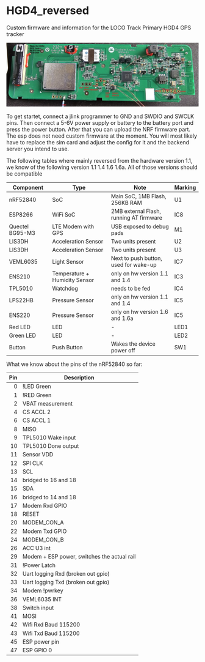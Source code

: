 # HGD4_reversed
Custom firmware and information for the LOCO Track Primary HGD4 GPS tracker

![pinout](https://github.com/jonasniesner/HGD4_reversed/blob/main/pinout.webp?raw=true)

To get startet, connect a jlink programmer to GND and SWDIO and SWCLK pins. Then connect a 5-6V power supply or battery to the battery port and press the power button.
After that you can upload the NRF firmware part. The esp does not need custom firmware at the moment.
You will most likely have to replace the sim card and adjust the config for it and the backend server you intend to use.

The following tables where mainly reversed from the hardware version 1.1, we know of the following version 1.1 1.4 1.6 1.6a. All of those versions should be compatible


| Component                      | Type                      |  Note                                        | Marking |
|--------------------------------|--------------------------|-----------------------------------------------|--------------|
| nRF52840                       | SoC                       | Main SoC, 1MB Flash, 256KB RAM               | U1           |
| ESP8266                        | WiFi SoC                  | 2MB external Flash, running AT firmware      | IC8          |
| Quectel BG95-M3                | LTE Modem with GPS        | USB exposed to debug pads                    | M1           |
| LIS3DH                         | Acceleration Sensor       | Two units present                            | U2           |
| LIS3DH                         | Acceleration Sensor       | Two units present                            | U3           |
| VEML6035                       | Light Sensor              | Next to push button, used for wake-up        | IC7          |
| ENS210                         | Temperature + Humidity Sensor | only on hw version 1.1 and 1.4           | IC3          |
| TPL5010                        | Watchdog                  | needs to be fed                              | IC4          |
| LPS22HB                        | Pressure Sensor           | only on hw version 1.1 and 1.4               | IC5          |
| ENS220                         | Pressure Sensor           | only on hw version 1.6 and 1.6a              | IC5          |
| Red LED                        | LED                       | -                                            | LED1         |
| Green LED                      | LED                       | -                                            | LED2         |
| Button                         | Push Button               | Wakes the device power off                   | SW1          |

What we know about the pins of the nRF52840 so far:

| Pin | Description                                  |
|----:|----------------------------------------------|
|  0  | !LED Green                                   |
|  1  | !RED Green                                   |
|  2  | VBAT measurement                             |
|  4  | CS ACCL 2                                    |
|  6  | CS ACCL 1                                    |
|  8  | MISO                                         |
|  9  | TPL5010 Wake input                           |
| 10  | TPL5010 Done output                          |
| 11  | Sensor VDD                                   |
| 12  | SPI CLK                                      |
| 13  | SCL                                          |
| 14  | bridged to 16 and 18                         |
| 15  | SDA                                          |
| 16  | bridged to 14 and 18                         |
| 17  | Modem Rxd GPIO                               |
| 18  | RESET                                        |
| 20  | MODEM_CON_A                                  |
| 22  | Modem Txd GPIO                               |
| 24  | MODEM_CON_B                                  |
| 26  | ACC U3 int                                   |
| 29  | Modem + ESP power, switches the actual rail  |
| 31  | !Power Latch                                 |
| 32  | Uart logging Rxd (broken out gpio)           |
| 33  | Uart logging Txd (broken out gpio)           |
| 34  | Modem !pwrkey                                |
| 36  | VEML6035 INT                                 |
| 38  | Switch input                                 |
| 41  | MOSI                                         |
| 42  | Wifi Rxd   Baud 115200                       |
| 43  | Wifi Txd   Baud 115200                       |
| 45  | ESP power pin                                |
| 47  | ESP GPIO 0                                   |
